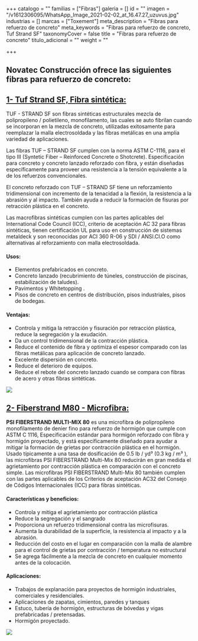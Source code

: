 +++
catalogo = ""
familias = ["Fibras"]
galeria = []
id = ""
imagen = "/v1612306095/WhatsApp_Image_2021-02-02_at_16.47.27_uzuvus.jpg"
industrias = []
marcas = ["Toxement"]
meta_description = "Fibras para refuerzo de concreto"
meta_keywords = "Fibras para refuerzo de concreto, Tuf Strand SF"
taxonomyCover = false
title = "Fibras para refuerzo de concreto"
titulo_adicional = ""
weight = ""

+++
## Novatec Construcción ofrece las siguientes fibras para refuerzo de concreto:

## [**1- Tuf Strand SF, Fibra sintética:**](https://www.euclidchemical.com/products/concrete-fibers/synthetic-macrofibers/tuf-strand-sf/)

TUF - STRAND SF son fibras sintéticas estructurales mezcla de polipropileno / polietileno, monofilamento, las cuales se auto fibrilan cuando se incorporan en la mezcla de concreto, utilizadas exitosamente para reemplazar la malla electrosoldada y las fibras metálicas en una amplia variedad de aplicaciones.

Las fibras TUF – STRAND SF cumplen con la norma ASTM C-1116, para el tipo III (Syntetic Fiber – Reinforced Concrete o Shotcrete). Especificación para concreto y concreto lanzado reforzado con fibra, y están diseñadas específicamente para proveer una resistencia a la tensión equivalente a la de los refuerzos convencionales.

El concreto reforzado con TUF – STRAND SF tiene un reforzamiento tridimensional con incremento de la tenacidad a la flexión, la resistencia a la abrasión y al impacto. También ayuda a reducir la formación de fisuras por retracción plástica en el concreto.

Las macrofibras sintéticas cumplen con las partes aplicables del International Code Council (ICC), criterio de aceptación AC 32 para fibras sintéticas, tienen certificación UL para uso en construcción de sistemas metaldeck y son reconocidas por ACI 360 R-06 y SDI / ANSI.CI.O como alternativas al reforzamiento con malla electrosoldada.

#### **Usos:**

* Elementos prefabricados en concreto.
* Concreto lanzado (recubrimiento de túneles, construcción de piscinas, estabilización de taludes).
* Pavimentos y Whitetopping .
* Pisos de concreto en centros de distribución, pisos industriales, pisos de bodegas.

#### **Ventajas:**

* Controla y mitiga la retracción y fisuración por retracción plástica, reduce la segregación y la exudación.
* Da un control tridimensional de la contracción plástica.
* Reduce el contenido de fibra y optimiza el espesor comparado con las fibras metálicas para aplicación de concreto lanzado.
* Excelente dispersión en concreto.
* Reduce el deterioro de equipos.
* Reduce el rebote del concreto lanzado cuando se compara con fibras de acero y otras fibras sintéticas.

![](https://res.cloudinary.com/drnun7bay/image/upload/v1611341304/WhatsApp_Image_2021-01-22_at_12.48.00_e0e3ew.jpg)

## [**2- Fiberstrand M80 - Microfibra:**](https://www.euclidchemical.com/products/concrete-fibers/synthetic-microfibers/psi-fiberstrand-multi-mix-80/)

**PSI FIBERSTRAND MULTI-MIX 80** es una microfibra de polipropileno monofilamento de denier fino para refuerzo de hormigón que cumple con ASTM C 1116, Especificación estándar para hormigón reforzado con fibra y hormigón proyectado, y está específicamente diseñado para ayudar a mitigar la formación de grietas por contracción plástica en el hormigón. Usado típicamente a una tasa de dosificación de 0.5 lb / yd³ (0.3 kg / m³ ), las microfibras PSI FIBERSTRAND Multi-Mix 80 reducirán en gran medida el agrietamiento por contracción plástica en comparación con el concreto simple. Las microfibras PSI FIBERSTRAND Multi-Mix 80 también cumplen con las partes aplicables de los Criterios de aceptación AC32 del Consejo de Códigos Internacionales (ICC) para fibras sintéticas.

#### **Características y beneficios:**

* Controla y mitiga el agrietamiento por contracción plástica
* Reduce la segregación y el sangrado
* Proporciona un refuerzo tridimensional contra las microfisuras.
* Aumenta la durabilidad de la superficie, la resistencia al impacto y a la abrasión.
* Reducción del costo en el lugar en comparación con la malla de alambre para el control de grietas por contracción / temperatura no estructural
* Se agrega fácilmente a la mezcla de concreto en cualquier momento antes de la colocación.

#### **Aplicaciones:**

* Trabajos de explanación para proyectos de hormigón industriales, comerciales y residenciales.
* Aplicaciones de zapatas, cimientos, paredes y tanques
* Estuco, tubería de hormigón, estructuras de bóvedas y vigas prefabricadas / pretensadas.
* Hormigón proyectado.

![](https://res.cloudinary.com/drnun7bay/image/upload/v1611341864/WhatsApp_Image_2021-01-22_at_12.57.22_pwyhsa.jpg)